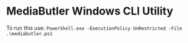 # MediaButler Windows CLI Utility
To run this use:
```PowerShell.exe -ExecutionPolicy UnRestricted -File .\mediabutler.ps1```